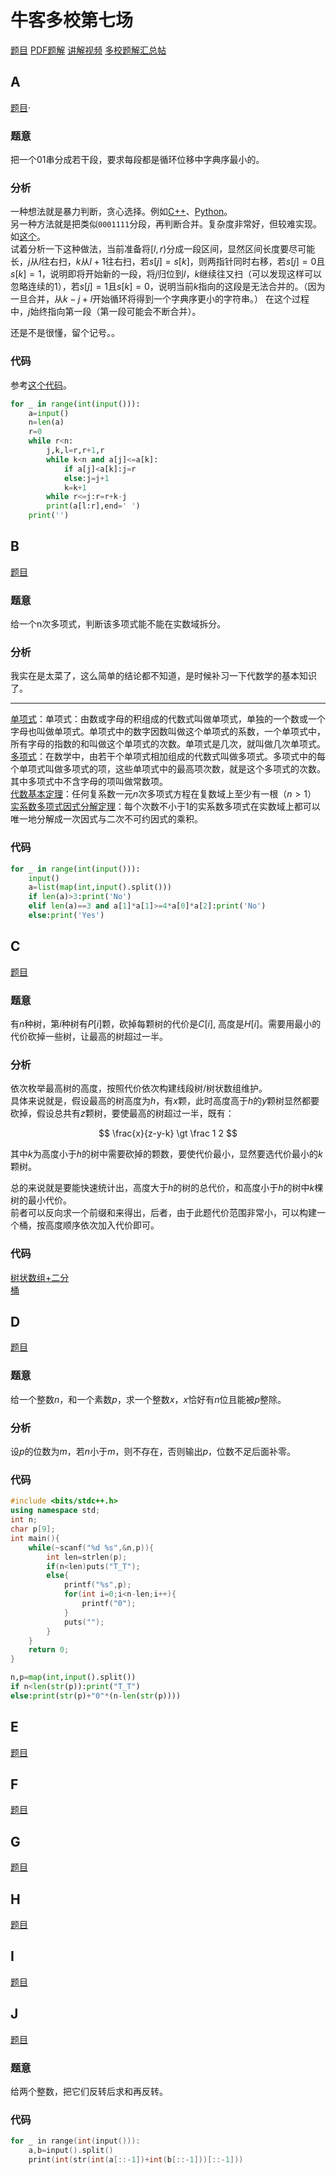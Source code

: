 # 牛客多校第七场
[题目](https://ac.nowcoder.com/acm/contest/887#question)
[PDF题解](2019牛客多校第七场题解.pdf)
[讲解视频](https://www.nowcoder.com/study/live/247)
[多校题解汇总帖](https://www.nowcoder.com/discuss/208642)

## A
[题目](https://ac.nowcoder.com/acm/contest/887/A)·
### 题意
把一个01串分成若干段，要求每段都是循环位移中字典序最小的。  

### 分析
一种想法就是暴力判断，贪心选择。例如[C++](https://ac.nowcoder.com/acm/contest/view-submission?submissionId=41070501)、[Python](https://ac.nowcoder.com/acm/contest/view-submission?submissionId=41059879)。  
另一种方法就是把类似`0001111`分段，再判断合并。复杂度非常好，但较难实现。如[这个](https://ac.nowcoder.com/acm/contest/view-submission?submissionId=41070577)。  
试着分析一下这种做法，当前准备将$[l,r)$分成一段区间，显然区间长度要尽可能长，$j$从$l$往右扫，$k$从$l+1$往右扫，若$s[j]=s[k]$，则两指针同时右移，若$s[j]=0$且$s[k]=1$，说明即将开始新的一段，将$j$归位到$l$，$k$继续往又扫（可以发现这样可以忽略连续的$1$），若$s[j]=1$且$s[k]=0$，说明当前$k$指向的这段是无法合并的。（因为一旦合并，从$k-j+l$开始循环将得到一个字典序更小的字符串。）
在这个过程中，$j$始终指向第一段（第一段可能会不断合并）。  

还是不是很懂，留个记号。。  

### 代码
参考[这个代码](https://ac.nowcoder.com/acm/contest/view-submission?submissionId=41070577)。  
```py
for _ in range(int(input())):
	a=input()
	n=len(a)
	r=0
	while r<n:
		j,k,l=r,r+1,r
		while k<n and a[j]<=a[k]:
			if a[j]<a[k]:j=r
			else:j=j+1
			k=k+1
		while r<=j:r=r+k-j
		print(a[l:r],end=' ')
	print('')
```
## B
[题目](https://ac.nowcoder.com/acm/contest/887/B)
### 题意
给一个n次多项式，判断该多项式能不能在实数域拆分。  
### 分析
我实在是太菜了，这么简单的结论都不知道，是时候补习一下代数学的基本知识了。  

---

[单项式](https://baike.baidu.com/item/单项式/91279)：单项式：由数或字母的积组成的代数式叫做单项式，单独的一个数或一个字母也叫做单项式。单项式中的数字因数叫做这个单项式的系数，一个单项式中，所有字母的指数的和叫做这个单项式的次数。单项式是几次，就叫做几次单项式。  
[多项式](https://baike.baidu.com/item/多项式)：在数学中，由若干个单项式相加组成的代数式叫做多项式。多项式中的每个单项式叫做多项式的项，这些单项式中的最高项次数，就是这个多项式的次数。其中多项式中不含字母的项叫做常数项。  
[代数基本定理](https://baike.baidu.com/item/代数基本定理/18104)：任何复系数一元$n$次多项式方程在复数域上至少有一根（$n\gt 1$）  
[实系数多项式因式分解定理](https://baike.baidu.com/item/实系数多项式因式分解定理)：每个次数不小于1的实系数多项式在实数域上都可以唯一地分解成一次因式与二次不可约因式的乘积。  


### 代码
```py
for _ in range(int(input())):
	input()
	a=list(map(int,input().split()))
	if len(a)>3:print('No')
	elif len(a)==3 and a[1]*a[1]>=4*a[0]*a[2]:print('No')
	else:print('Yes')
```


## C
[题目](https://ac.nowcoder.com/acm/contest/887/C)

### 题意
有$n$种树，第$i$种树有$P[i]$颗，砍掉每颗树的代价是$C[i]$, 高度是$H[i]$。需要用最小的代价砍掉一些树，让最高的树超过一半。

### 分析
依次枚举最高树的高度，按照代价依次构建线段树/树状数组维护。  
具体来说就是，假设最高的树高度为$h$，有$x$颗，此时高度高于$h$的$y$颗树显然都要砍掉，假设总共有$z$颗树，要使最高的树超过一半，既有：  

$$
\frac{x}{z-y-k} \gt \frac 1 2
$$

其中$k$为高度小于$h$的树中需要砍掉的颗数，要使代价最小，显然要选代价最小的$k$颗树。  

总的来说就是要能快速统计出，高度大于$h$的树的总代价，和高度小于$h$的树中$k$棵树的最小代价。  
前者可以反向求一个前缀和来得出，后者，由于此题代价范围非常小，可以构建一个桶，按高度顺序依次加入代价即可。

### 代码
[树状数组+二分](https://ac.nowcoder.com/acm/contest/view-submission?submissionId=41067212)  
[桶](https://ac.nowcoder.com/acm/contest/view-submission?submissionId=41073134)  


## D
[题目](https://ac.nowcoder.com/acm/contest/887/D)
### 题意
给一个整数$n$，和一个素数$p$，求一个整数$x$，$x$恰好有$n$位且能被$p$整除。  

### 分析
设$p$的位数为$m$，若$n$小于$m$，则不存在，否则输出$p$，位数不足后面补零。  

### 代码
```cpp
#include <bits/stdc++.h>
using namespace std;
int n;
char p[9];
int main(){
    while(~scanf("%d %s",&n,p)){
        int len=strlen(p);
        if(n<len)puts("T_T");
        else{
            printf("%s",p);
            for(int i=0;i<n-len;i++){
                printf("0");
            }
            puts("");
        }
    }
    return 0;
}
```
```py
n,p=map(int,input().split())
if n<len(str(p)):print("T_T")
else:print(str(p)+"0"*(n-len(str(p))))
```
## E
[题目](https://ac.nowcoder.com/acm/contest/887/E)

## F
[题目](https://ac.nowcoder.com/acm/contest/887/F)

## G
[题目](https://ac.nowcoder.com/acm/contest/887/G)

## H
[题目](https://ac.nowcoder.com/acm/contest/887/H)

## I
[题目](https://ac.nowcoder.com/acm/contest/887/I)

## J
[题目](https://ac.nowcoder.com/acm/contest/887/J)  

### 题意
给两个整数，把它们反转后求和再反转。  

### 代码
```cpp
for _ in range(int(input())):
    a,b=input().split()
    print(int(str(int(a[::-1])+int(b[::-1]))[::-1]))
```